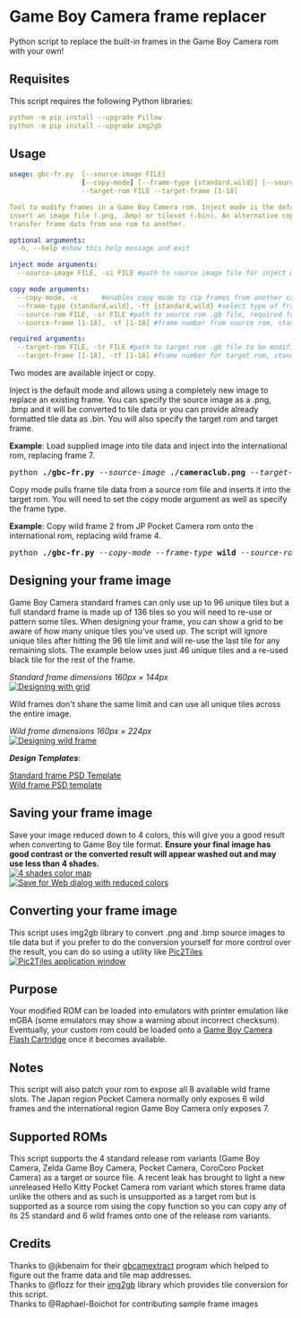 # Game Boy Camera frame replacer

Python script to replace the built-in frames in the Game Boy Camera rom with your own!

## Requisites
This script requires the following Python libraries:
```yaml
python -m pip install --upgrade Pillow
python -m pip install --upgrade img2gb
```
## Usage
```yaml
usage: gbc-fr.py  [--source-image FILE]
                  [--copy-mode] [--frame-type {standard,wild}] [--source-rom FILE] [--source-frame [1-18]]
                  --target-rom FILE --target-frame [1-18]

Tool to modify frames in a Game Boy Camera rom. Inject mode is the default and can be used to  
insert an image file (.png, .bmp) or tileset (.bin). An alternative copy mode can be enabled to  
transfer frame data from one rom to another.

optional arguments:
  -h, --help #show this help message and exit

inject mode arguments:
  --source-image FILE, -si FILE #path to source image file for inject mode (.png, .bmp or already formatted tile data .bin)

copy mode arguments:
  --copy-mode, -c      #enables copy mode to rip frames from another camera rom .gb file
  --frame-type {standard,wild}, -ft {standard,wild} #select type of frame to copy from source rom, required for copy mode
  --source-rom FILE, -sr FILE #path to source rom .gb file, required for copy mode
  --source-frame [1-18], -sf [1-18] #frame number from source rom, standard:[1-18] wild:[1-8] (Hello Kitty - standard:[1-25] wild:[1-6]), required for copy mode

required arguments:
  --target-rom FILE, -tr FILE #path to target rom .gb file to be modified with changes
  --target-frame [1-18], -tf [1-18] #frame number for target rom, standard:[1-18] wild:[1-8]
```

Two modes are available inject or copy.

Inject is the default mode and allows using a completely new image to replace an existing frame. You can specify the source image as a .png, .bmp and it will be converted to tile data or you can provide already formatted tile data as .bin. You will also specify the target rom and target frame.

**Example**: Load supplied image into tile data and inject into the international rom, replacing frame 7.  
<pre>
python <b>./gbc-fr.py</b> <em>--source-image</em> <b>./cameraclub.png</b> <em>--target-rom</em> <b>./gameboycam-intl.gb</b> <em>--target-frame</em> <b>7</b>
</pre>

Copy mode pulls frame tile data from a source rom file and inserts it into the target rom. You will need to set the copy mode argument as well as specify the frame type.

**Example**: Copy wild frame 2 from JP Pocket Camera rom onto the international rom, replacing wild frame 4.  
<pre>
python <b>./gbc-fr.py</b> <em>--copy-mode</em> <em>--frame-type</em> <b>wild</b> <em>--source-rom</em> <b>./pocketcam-jp.gb</b> <em>--source-frame</em> <b>2</b> <em>--target-rom</em> <b>./gameboycam-intl.gb</b> <em>--target-frame</em> <b>4</b>
</pre>

## Designing your frame image
Game Boy Camera standard frames can only use up to 96 unique tiles but a full standard frame is made up of 136 tiles so you will need to re-use or pattern some tiles. When designing your frame, you can show a grid to be aware of how many unique tiles you've used up. The script will ignore unique tiles after hitting the 96 tile limit and will re-use the last tile for any remaining slots. The example below uses just 46 unique tiles and a re-used black tile for the rest of the frame.

*Standard frame dimensions 160px × 144px*  
<a href="#design-grid"><img id="design-grid" src="docs/frame-unique-tiles.png" alt="Designing with grid"/></a>  

Wild frames don't share the same limit and can use all unique tiles across the entire image.

*Wild frame dimensions 160px × 224px*  
<a href="#wild-frame"><img id="wild-frame" src="docs/wild-frame.png" alt="Designing wild frame"/></a>  

***Design Templates***:

[Standard frame PSD Template](samples/standard-frame-template.psd?raw=1)  
[Wild frame PSD template](samples/wild-frame-template.psd?raw=1)

## Saving your frame image
Save your image reduced down to 4 colors, this will give you a good result when converting to Game Boy tile format. **Ensure your final image has good contrast or the converted result will appear washed out and may use less than 4 shades.**  
<a href="#gameboy-palette"><img id="gameboy-palette" src="docs/4-shades.png" alt="4 shades color map"/></a>  
<a href="#reduced-colors"><img id="reduced-colors" src="docs/reduced-colors.png" alt="Save for Web dialog with reduced colors"/></a> 

## Converting your frame image
This script uses img2gb library to convert .png and .bmp source images to tile data but if you prefer to do the conversion yourself for more control over the result, you can do so using a utility like [Pic2Tiles](http://www.budmelvin.com/dev/index.html)  
<a href="#pic2tiles"><img id="pic2tiles" src="docs/pic2tiles.png" alt="Pic2Tiles application window"/></a> 

## Purpose
Your modified ROM can be loaded into emulators with printer emulation like mGBA (some emulators may show a warning about incorrect checksum). Eventually, your custom rom could be loaded onto a [Game Boy Camera Flash Cartridge](https://github.com/HDR/Gameboy-Camera-Flashcart) once it becomes available.

## Notes
This script will also patch your rom to expose all 8 available wild frame slots. The Japan region Pocket Camera normally only exposes 6 wild frames and the international region Game Boy Camera only exposes 7.

## Supported ROMs
This script supports the 4 standard release rom variants (Game Boy Camera, Zelda Game Boy Camera, Pocket Camera, CoroCoro Pocket Camera) as a target or source file. A recent leak has brought to light a new unreleased Hello Kitty Pocket Camera rom variant which stores frame data unlike the others and as such is unsupported as a target rom but is supported as a source rom using the copy function so you can copy any of its 25 standard and 6 wild frames onto one of the release rom variants.

## Credits
Thanks to @jkbenaim for their [gbcamextract](https://github.com/jkbenaim/gbcamextract) program which helped to figure out the frame data and tile map addresses.  
Thanks to @flozz for their [img2gb](https://github.com/flozz/img2gb) library which provides tile conversion for this script.  
Thanks to @Raphael-Boichot for contributing sample frame images